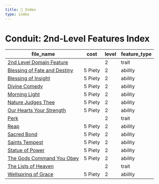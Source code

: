 ```yaml
---
title: 📑 Index
type: index
---
```


# Conduit: 2nd-Level Features Index

| file_name                                                               | cost    | level | feature_type |
| ----------------------------------------------------------------------- | ------- | ----- | ------------ |
| [2nd Level Domain Feature](../2nd%20Level%20Domain%20Feature)           |         | 2     | trait        |
| [Blessing of Fate and Destiny](../Blessing%20of%20Fate%20and%20Destiny) | 5 Piety | 2     | ability      |
| [Blessing of Insight](../Blessing%20of%20Insight)                       | 5 Piety | 2     | ability      |
| [Divine Comedy](../Divine%20Comedy)                                     | 5 Piety | 2     | ability      |
| [Morning Light](../Morning%20Light)                                     | 5 Piety | 2     | ability      |
| [Nature Judges Thee](../Nature%20Judges%20Thee)                         | 5 Piety | 2     | ability      |
| [Our Hearts Your Strength](../Our%20Hearts%20Your%20Strength)           | 5 Piety | 2     | ability      |
| [Perk](../Perk)                                                         |         | 2     | trait        |
| [Reap](../Reap)                                                         | 5 Piety | 2     | ability      |
| [Sacred Bond](../Sacred%20Bond)                                         | 5 Piety | 2     | ability      |
| [Saints Tempest](../Saints%20Tempest)                                   | 5 Piety | 2     | ability      |
| [Statue of Power](../Statue%20of%20Power)                               | 5 Piety | 2     | ability      |
| [The Gods Command You Obey](../The%20Gods%20Command%20You%20Obey)       | 5 Piety | 2     | ability      |
| [The Lists of Heaven](../The%20Lists%20of%20Heaven)                     |         | 2     | trait        |
| [Wellspring of Grace](../Wellspring%20of%20Grace)                       | 5 Piety | 2     | ability      |
